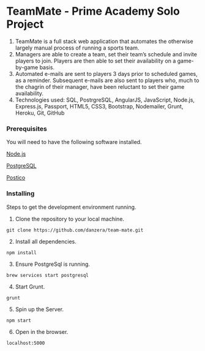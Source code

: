 # TeamMate - Prime Academy Solo Project
1. TeamMate is a full stack web application that automates the otherwise largely manual process of running a sports team.
2. Managers are able to create a team, set their team’s schedule and invite players to join. Players are then able to set their availability on a game-by-game basis.
3. Automated e-mails are sent to players 3 days prior to scheduled games, as a reminder. Subsequent e-mails are also sent to players who, much to the chagrin of their manager, have been reluctant to set their game availability.
4. Technologies used: SQL, PostrgreSQL, AngularJS, JavaScript, Node.js, Express.js, Passport, HTML5, CSS3, Bootstrap, Nodemailer, Grunt, Heroku, Git, GitHub

### Prerequisites

You will need to have the following software installed.

[Node.js](https://nodejs.org/en/)

[PostgreSQL](https://launchschool.com/blog/how-to-install-postgresql-on-a-mac)

[Postico](https://eggerapps.at/postico/)

### Installing

Steps to get the development environment running.

1. Clone the repository to your local machine.

```
git clone https://github.com/danzera/team-mate.git
```

2. Install all dependencies.

```
npm install
```

3. Ensure PostgreSql is running.

```
brew services start postgresql
```

4. Start Grunt.

```
grunt
```

5. Spin up the Server.

```
npm start
```

6. Open in the browser.

```
localhost:5000
```
